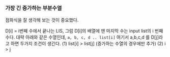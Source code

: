 ### 가장 긴 증가하는 부분수열 

점화식을 잘 생각해 보는 것이 중요했다.

D[i] = i번째 수에서 끝나는 LIS, 그럼 D[i]의 배열에 맨 마지막 수는 input list의 i 번째 수다.
대략 아래와 같은 수열인데,
`a, b, c, d .. list[i]`
여기서 a,b,c,d 를 D[j]라고 하면 두가지 조건이 생긴다.
(1) list[i] > list[j] (증가하는 수열의 경우에만 추가)
(2) i > j

